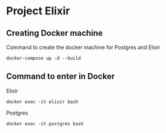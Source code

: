 # Project Elixir

## Creating Docker machine

Command to create the docker machine for Postgres and Elixir

`docker-compose up -d --build`

## Command to enter in Docker

Elixir

  `docker exec -it elixir bash`
  
Postgres

  `docker exec -it postgres bash`
